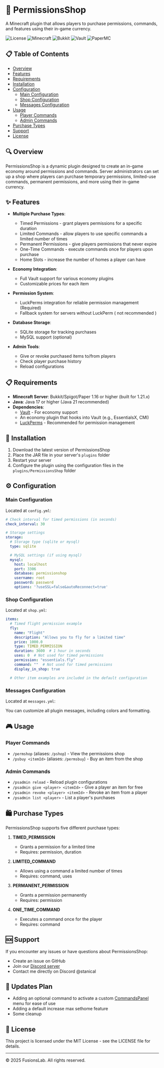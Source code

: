 # 🛒 PermissionsShop

A Minecraft plugin that allows players to purchase permissions, commands, and features using their in-game currency.

![License](https://img.shields.io/badge/license-MIT-blue)
![Minecraft](https://img.shields.io/badge/Minecraft-1.16%2B-brightgreen)
![Bukkit](https://img.shields.io/badge/API-Bukkit-yellow)
![Vault](https://img.shields.io/badge/API-Vault-orange)
![PaperMC](https://img.shields.io/badge/API-PaperMC-pink)

## 📋 Table of Contents
- [Overview](#-overview)
- [Features](#-features)
- [Requirements](#-requirements)
- [Installation](#-installation)
- [Configuration](#-configuration)
    - [Main Configuration](#main-configuration)
    - [Shop Configuration](#shop-configuration)
    - [Messages Configuration](#messages-configuration)
- [Usage](#-usage)
    - [Player Commands](#player-commands)
    - [Admin Commands](#admin-commands)
- [Purchase Types](#-purchase-types)
- [Support](#-support)
- [License](#-license)

## 🔍 Overview

PermissionsShop is a dynamic plugin designed to create an in-game economy around permissions and commands. Server administrators can set up a shop where players can purchase temporary permissions, limited-use commands, permanent permissions, and more using their in-game currency.

## ✨ Features

- **Multiple Purchase Types**:
    - Timed Permissions - grant players permissions for a specific duration
    - Limited Commands - allow players to use specific commands a limited number of times
    - Permanent Permissions - give players permissions that never expire
    - One-Time Commands - execute commands once for players upon purchase
    - Home Slots - increase the number of homes a player can have

- **Economy Integration**:
    - Full Vault support for various economy plugins
    - Customizable prices for each item

- **Permission System**:
    - LuckPerms integration for reliable permission management (Required)
    - Fallback system for servers without LuckPerm ( not recommended )

- **Database Storage**:
    - SQLite storage for tracking purchases
    - MySQL support (optional)

- **Admin Tools**:
    - Give or revoke purchased items to/from players
    - Check player purchase history
    - Reload configurations

## 📋 Requirements

- **Minecraft Server**: Bukkit/Spigot/Paper 1.16 or higher (built for 1.21.x)
- **Java**: Java 17 or higher (Java 21 recommended)
- **Dependencies**:
    - [Vault](https://www.spigotmc.org/resources/vault.34315/) - For economy support
    - An economy plugin that hooks into Vault (e.g., EssentialsX, CMI)
    - [LuckPerms](https://luckperms.net/) - Recommended for permission management

## 💾 Installation

1. Download the latest version of PermissionsShop
2. Place the JAR file in your server's `plugins` folder
3. Restart your server
4. Configure the plugin using the configuration files in the `plugins/PermissionsShop` folder

## ⚙️ Configuration

### Main Configuration
Located at `config.yml`:

```yaml
# Check interval for timed permissions (in seconds)
check_interval: 30

# Storage settings
storage:
  # Storage type (sqlite or mysql)
  type: sqlite

  # MySQL settings (if using mysql)
  mysql:
    host: localhost
    port: 3306
    database: permissionshop
    username: root
    password: password
    options: '?useSSL=false&autoReconnect=true'
```

### Shop Configuration
Located at `shop.yml`:

```yaml
items:
  # Timed flight permission example
  fly:
    name: "Flight"
    description: "Allows you to fly for a limited time"
    price: 1000.0
    type: TIMED_PERMISSION
    duration: 3600  # 1 hour in seconds
    uses: 0  # Not used for timed permissions
    permission: "essentials.fly"
    command: ""  # Not used for timed permissions
    display_in_shop: true

  # Other item examples are included in the default configuration
```

### Messages Configuration
Located at `messages.yml`:

You can customize all plugin messages, including colors and formatting.

## 🎮 Usage

### Player Commands

- `/permshop` (aliases: `/pshop`) - View the permissions shop
- `/psbuy <itemId>` (aliases: `/permsbuy`) - Buy an item from the shop

### Admin Commands

- `/psadmin reload` - Reload plugin configurations
- `/psadmin give <player> <itemId>` - Give a player an item for free
- `/psadmin revoke <player> <itemId>` - Revoke an item from a player
- `/psadmin list <player>` - List a player's purchases

## 🛍️ Purchase Types

PermissionsShop supports five different purchase types:

1. **TIMED_PERMISSION**
    - Grants a permission for a limited time
    - Requires: permission, duration

2. **LIMITED_COMMAND**
    - Allows using a command a limited number of times
    - Requires: command, uses

3. **PERMANENT_PERMISSION**
    - Grants a permission permanently
    - Requires: permission

4. **ONE_TIME_COMMAND**
    - Executes a command once for the player
    - Requires: command


## 🆘 Support

If you encounter any issues or have questions about PermissionsShop:

- Create an issue on GitHub
- Join our [Discord server](https://discord.gg/zA4MG5whmp)
- Contact me directly on Discord @stanical
## 🔮 Updates Plan
- Adding an optional command to activate a custom [CommandsPanel](https://www.spigotmc.org/resources/commandpanels.67788/) menu for ease of use
- Adding a default increase max sethome feature
- Some cleanup
## 📜 License

This project is licensed under the MIT License - see the LICENSE file for details.

---

© 2025 FusionsLab. All rights reserved.

